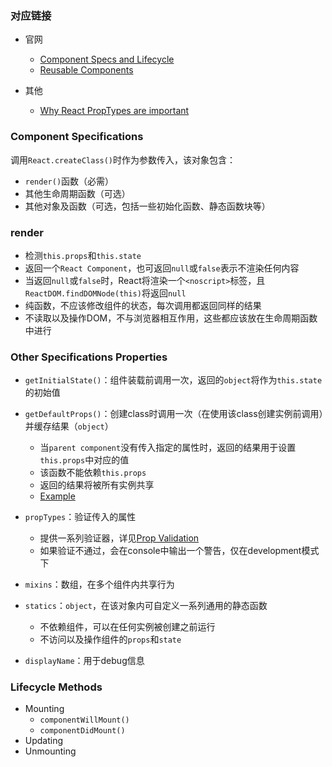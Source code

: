 ### 对应链接
- 官网
  - [Component Specs and Lifecycle](https://facebook.github.io/react/docs/component-specs.html)
  - [Reusable Components](https://facebook.github.io/react/docs/reusable-components.html)

- 其他
  - [Why React PropTypes are important](http://wecodetheweb.com/2015/06/02/why-react-proptypes-are-important/)


### Component Specifications
调用`React.createClass()`时作为参数传入，该对象包含：
  - `render()`函数（必需）
  - 其他生命周期函数（可选）
  - 其他对象及函数（可选，包括一些初始化函数、静态函数块等）



### render
- 检测`this.props`和`this.state`
- 返回一个`React Component`，也可返回`null`或`false`表示不渲染任何内容
- 当返回`null`或`false`时，React将渲染一个`<noscript>`标签，且`ReactDOM.findDOMNode(this)`将返回`null`
- 纯函数，不应该修改组件的状态，每次调用都返回同样的结果
- 不读取以及操作DOM，不与浏览器相互作用，这些都应该放在生命周期函数中进行



### Other Specifications Properties
- `getInitialState()`：组件装载前调用一次，返回的`object`将作为`this.state`的初始值

- `getDefaultProps()`：创建class时调用一次（在使用该class创建实例前调用）并缓存结果（`object`）
  - 当`parent component`没有传入指定的属性时，返回的结果用于设置`this.props`中对应的值
  - 该函数不能依赖`this.props`
  - 返回的结果将被所有实例共享
  - [Example](https://facebook.github.io/react/docs/reusable-components.html#default-prop-values)

- `propTypes`：验证传入的属性
  - 提供一系列验证器，详见[Prop Validation](https://facebook.github.io/react/docs/reusable-components.html#prop-validation)
  - 如果验证不通过，会在console中输出一个警告，仅在development模式下

- `mixins`：数组，在多个组件内共享行为

- `statics`：`object`，在该对象内可自定义一系列通用的静态函数
  - 不依赖组件，可以在任何实例被创建之前运行
  - 不访问以及操作组件的`props`和`state`

- `displayName`：用于debug信息



### Lifecycle Methods
- Mounting
  - `componentWillMount()`
  - `componentDidMount()`
- Updating
- Unmounting
